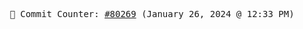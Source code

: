 <p align="center">
    <samp>
        📮 Commit Counter: <a href="https://github.com/Javascript-void0/Javascript-void0/commits/main">#80269</a> (January 26, 2024 @ 12:33 PM)
    </samp>
</p>